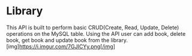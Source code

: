 # Library
This API is built to perform basic CRUD(Create, Read, Update, Delete) operations on the MySQL table. Using the API  user can add book, delete book, get book and update book from the library.
[img]https://i.imgur.com/7GJICYy.png[/img]
